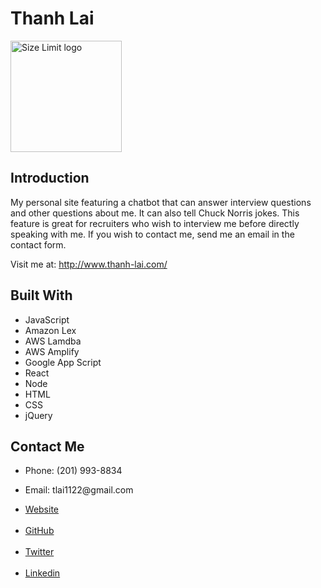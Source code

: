 # Thanh Lai
<img align="center" width="178" height="178"
     title="Size Limit logo" src="./public/favicon.ico">

## Introduction
My personal site featuring a chatbot that can answer interview questions and other questions about me. It can also tell Chuck Norris jokes. This feature is great for recruiters who wish to interview me before directly speaking with me. If you wish to contact me, send me an email in the contact form.

Visit me at: http://www.thanh-lai.com/

## Built With

- JavaScript
- Amazon Lex
- AWS Lamdba
- AWS Amplify
- Google App Script
- React
- Node
- HTML
- CSS
- jQuery

## Contact Me

<ul>
  <li><p>Phone: (201) 993-8834</p></li>
  <li><p>Email: tlai1122@gmail.com</p></li>
  <li><a href="http://www.thanh-lai.com/" target="_blank" >Website</a></li><br>
  <li><a href="https://github.com/Thanh-Lai" target="_blank" >GitHub</a></li><br>
  <li><a href="https://twitter.com/tlaiful" target="_blank" >Twitter</a></li><br>
  <li><a href="https://www.linkedin.com/in/thanhlai/" target="_blank" >Linkedin</a></li><br>
</ul>